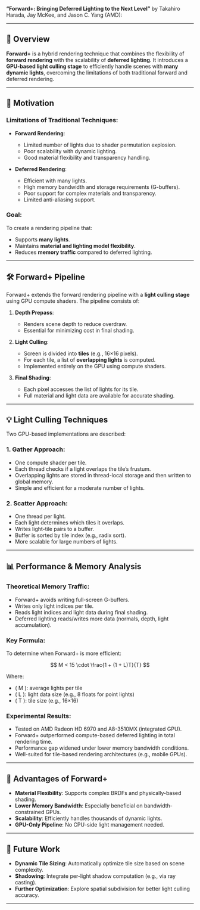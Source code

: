 **“Forward+: Bringing Deferred Lighting to the Next Level”** by Takahiro Harada, Jay McKee, and Jason C. Yang (AMD):

---

## 🔧 Overview

**Forward+** is a hybrid rendering technique that combines the flexibility of **forward rendering** with the scalability of **deferred lighting**. It introduces a **GPU-based light culling stage** to efficiently handle scenes with **many dynamic lights**, overcoming the limitations of both traditional forward and deferred rendering.

---

## 🧱 Motivation

### Limitations of Traditional Techniques:
- **Forward Rendering**:
  - Limited number of lights due to shader permutation explosion.
  - Poor scalability with dynamic lighting.
  - Good material flexibility and transparency handling.

- **Deferred Rendering**:
  - Efficient with many lights.
  - High memory bandwidth and storage requirements (G-buffers).
  - Poor support for complex materials and transparency.
  - Limited anti-aliasing support.

### Goal:
To create a rendering pipeline that:
- Supports **many lights**.
- Maintains **material and lighting model flexibility**.
- Reduces **memory traffic** compared to deferred lighting.

---

## 🛠️ Forward+ Pipeline

Forward+ extends the forward rendering pipeline with a **light culling stage** using GPU compute shaders. The pipeline consists of:

1. **Depth Prepass**:
   - Renders scene depth to reduce overdraw.
   - Essential for minimizing cost in final shading.

2. **Light Culling**:
   - Screen is divided into **tiles** (e.g., 16×16 pixels).
   - For each tile, a list of **overlapping lights** is computed.
   - Implemented entirely on the GPU using compute shaders.

3. **Final Shading**:
   - Each pixel accesses the list of lights for its tile.
   - Full material and light data are available for accurate shading.

---

## 💡 Light Culling Techniques

Two GPU-based implementations are described:

### 1. **Gather Approach**:
- One compute shader per tile.
- Each thread checks if a light overlaps the tile’s frustum.
- Overlapping lights are stored in thread-local storage and then written to global memory.
- Simple and efficient for a moderate number of lights.

### 2. **Scatter Approach**:
- One thread per light.
- Each light determines which tiles it overlaps.
- Writes light-tile pairs to a buffer.
- Buffer is sorted by tile index (e.g., radix sort).
- More scalable for large numbers of lights.

---

## 📊 Performance & Memory Analysis

### Theoretical Memory Traffic:
- Forward+ avoids writing full-screen G-buffers.
- Writes only light indices per tile.
- Reads light indices and light data during final shading.
- Deferred lighting reads/writes more data (normals, depth, light accumulation).

### Key Formula:
To determine when Forward+ is more efficient:

$$
M < 15 \cdot \frac{1 + (1 + L)T}{T}
$$

Where:
- \( M \): average lights per tile
- \( L \): light data size (e.g., 8 floats for point lights)
- \( T \): tile size (e.g., 16×16)

### Experimental Results:
- Tested on AMD Radeon HD 6970 and A8-3510MX (integrated GPU).
- Forward+ outperformed compute-based deferred lighting in total rendering time.
- Performance gap widened under lower memory bandwidth conditions.
- Well-suited for tile-based rendering architectures (e.g., mobile GPUs).

---

## 🎯 Advantages of Forward+

- **Material Flexibility**: Supports complex BRDFs and physically-based shading.
- **Lower Memory Bandwidth**: Especially beneficial on bandwidth-constrained GPUs.
- **Scalability**: Efficiently handles thousands of dynamic lights.
- **GPU-Only Pipeline**: No CPU-side light management needed.

---

## 🔮 Future Work

- **Dynamic Tile Sizing**: Automatically optimize tile size based on scene complexity.
- **Shadowing**: Integrate per-light shadow computation (e.g., via ray casting).
- **Further Optimization**: Explore spatial subdivision for better light culling accuracy.

---

